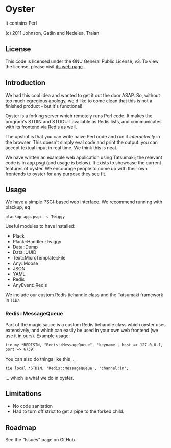 # Oyster

It contains Perl

(c) 2011 Johnson, Gatlin and Nedelea, Traian

## License

This code is licensed under the GNU General Public License, v3.
To view the license, please visit [its web page](http://www.gnu.org/copyleft/gpl.html).

## Introduction

We had this cool idea and wanted to get it out the door ASAP. So, without too much egregious apology, we'd like to 
come clean that this is not a finished product - but it's functional!

Oyster is a forking server which remotely runs Perl code. It makes the program's STDIN and STDOUT available
as Redis lists, and communicates with its frontend via Redis as well.

The upshot is that you can write naive Perl code and run it *interactively* in the browser. This doesn't simply eval
code and print the output: you can accept textual input in real time. We think this is neat.

We have written an example web application using Tatsumaki; the relevant code is in app.psgi (and usage is below). It
exists to showcase the current features of oyster. We encourage people to come up with their own frontends to oyster
for any purpose they see fit.

## Usage

We have a simple PSGI-based web interface. We recommend running with plackup, eq

    plackup app.psgi -s Twiggy
    
Useful modules to have installed:

* Plack
* Plack::Handler::Twiggy
* Data::Dump
* Data::UUID
* Text::MicroTemplate::File
* Any::Moose
* JSON
* YAML
* Redis
* AnyEvent::Redis

We include our custom Redis tiehandle class and the Tatsumaki framework in `lib/`. 

### Redis::MessageQueue

Part of the magic sauce is a custom Redis tiehandle class which oyster uses extensively, and which can easily be
used in your own web frontend (we use it in ours). Example usage:

    tie my *REDISIN, "Redis::MessageQueue", 'keyname', host => 127.0.0.1, port => 6739;

You can also do things like this ...

    tie local *STDIN, 'Redis::MessageQueue', 'channel:in';

... which is what we do in oyster.

## Limitations

*   No code sanitation
*   Had to turn off strict to get a pipe to the forked child.

## Roadmap

See the "Issues" page on GitHub.
